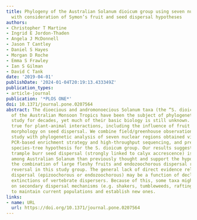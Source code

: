 ```yaml
---
title: Phylogeny of the Australian Solanum dioicum group using seven nuclear genes,
  with consideration of Symon’s fruit and seed dispersal hypotheses
authors:
- Christopher T Martine
- Ingrid E Jordon-Thaden
- Angela J McDonnell
- Jason T Cantley
- Daniel S Hayes
- Morgan D Roche
- Emma S Frawley
- Ian S Gilman
- David C Tank
date: '2019-04-01'
publishDate: '2024-01-04T20:19:13.433349Z'
publication_types:
- article-journal
publication: '*PLOS ONE*'
doi: 10.1371/journal.pone.0207564
abstract: The dioecious and andromonoecious Solanum taxa (the “S. dioicum group”)
  of the Australian Monsoon Tropics have been the subject of phylogenetic and taxonomic
  study for decades, yet much of their basic biology is still unknown. This is especially
  true for plant-animal interactions, including the influence of fruit form and calyx
  morphology on seed dispersal. We combine field/greenhouse observations and specimen-based
  study with phylogenetic analysis of seven nuclear regions obtained via a microfluidic
  PCR-based enrichment strategy and high-throughput sequencing, and present the first
  species-tree hypothesis for the S. dioicum group. Our results suggest that epizoochorous
  trample burr seed dispersal (strongly linked to calyx accrescence) is far more common
  among Australian Solanum than previously thought and support the hypothesis that
  the combination of large fleshy fruits and endozoochorous dispersal represents a
  reversal in this study group. The general lack of direct evidence related to biotic
  dispersal (epizoochorous or endozoochorous) may be a function of declines and/or
  extinctions of vertebrate dispersers. Because of this, some taxa might now rely
  on secondary dispersal mechanisms (e.g. shakers, tumbleweeds, rafting) as a means
  to maintain current populations and establish new ones.
links:
- name: URL
  url: https://doi.org/10.1371/journal.pone.0207564
---
```


